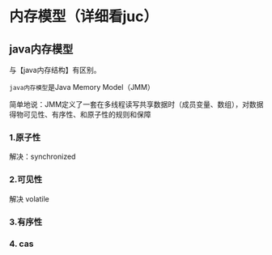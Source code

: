 # 内存模型（详细看juc）

## java内存模型

与【java内存结构】有区别。

`java内存模型`是Java Memory Model（JMM）

简单地说：JMM定义了一套在多线程读写共享数据时（成员变量、数组），对数据得物可见性、有序性、和原子性的规则和保障

### 1.原子性

解决：synchronized

### 2.可见性

解决 volatile

### 3.有序性

### 4. cas